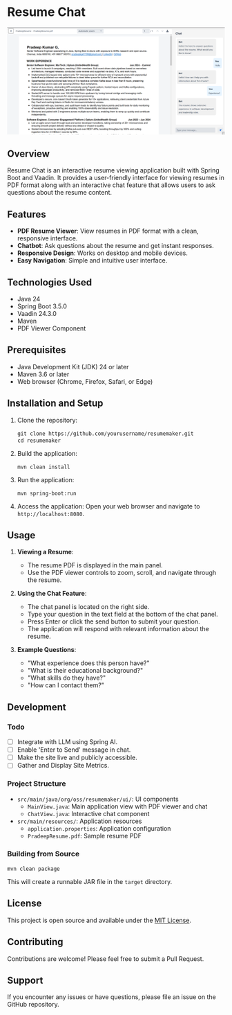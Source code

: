 # Resume Chat

![Site Screenshot](assets/img.png)

## Overview

Resume Chat is an interactive resume viewing application built with Spring Boot and Vaadin. It provides a user-friendly interface for viewing resumes in PDF format along with an interactive chat feature that allows users to ask questions about the resume content.

## Features

- **PDF Resume Viewer**: View resumes in PDF format with a clean, responsive interface.
- **Chatbot**: Ask questions about the resume and get instant responses.
- **Responsive Design**: Works on desktop and mobile devices.
- **Easy Navigation**: Simple and intuitive user interface.

## Technologies Used

- Java 24
- Spring Boot 3.5.0
- Vaadin 24.3.0
- Maven
- PDF Viewer Component

## Prerequisites

- Java Development Kit (JDK) 24 or later
- Maven 3.6 or later
- Web browser (Chrome, Firefox, Safari, or Edge)

## Installation and Setup

1. Clone the repository:
   ```
   git clone https://github.com/yourusername/resumemaker.git
   cd resumemaker
   ```

2. Build the application:
   ```
   mvn clean install
   ```

3. Run the application:
   ```
   mvn spring-boot:run
   ```

4. Access the application:
   Open your web browser and navigate to `http://localhost:8080`.

## Usage

1. **Viewing a Resume**:
   - The resume PDF is displayed in the main panel.
   - Use the PDF viewer controls to zoom, scroll, and navigate through the resume.

2. **Using the Chat Feature**:
   - The chat panel is located on the right side.
   - Type your question in the text field at the bottom of the chat panel.
   - Press Enter or click the send button to submit your question.
   - The application will respond with relevant information about the resume.

3. **Example Questions**:
   - "What experience does this person have?"
   - "What is their educational background?"
   - "What skills do they have?"
   - "How can I contact them?"

## Development

### Todo
- [ ] Integrate with LLM using Spring AI.
- [ ] Enable 'Enter to Send' message in chat.
- [ ] Make the site live and publicly accessible.
- [ ] Gather and Display Site Metrics.

### Project Structure

- `src/main/java/org/oss/resumemaker/ui/`: UI components
  - `MainView.java`: Main application view with PDF viewer and chat
  - `ChatView.java`: Interactive chat component
- `src/main/resources/`: Application resources
  - `application.properties`: Application configuration
  - `PradeepResume.pdf`: Sample resume PDF

### Building from Source

```
mvn clean package
```

This will create a runnable JAR file in the `target` directory.

## License

This project is open source and available under the [MIT License](LICENSE).

## Contributing

Contributions are welcome! Please feel free to submit a Pull Request.

## Support

If you encounter any issues or have questions, please file an issue on the GitHub repository.
